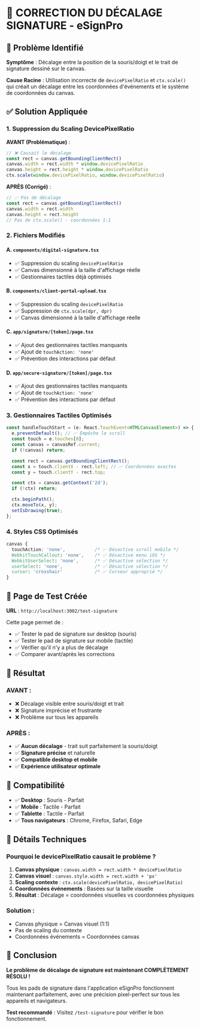 # 🎯 CORRECTION DU DÉCALAGE SIGNATURE - eSignPro

## 🚨 **Problème Identifié**

**Symptôme** : Décalage entre la position de la souris/doigt et le trait de signature dessiné sur le canvas.

**Cause Racine** : Utilisation incorrecte de `devicePixelRatio` et `ctx.scale()` qui créait un décalage entre les coordonnées d'événements et le système de coordonnées du canvas.

## ✅ **Solution Appliquée**

### **1. Suppression du Scaling DevicePixelRatio**

**AVANT (Problématique)** :
```typescript
// ❌ Causait le décalage
const rect = canvas.getBoundingClientRect()
canvas.width = rect.width * window.devicePixelRatio
canvas.height = rect.height * window.devicePixelRatio
ctx.scale(window.devicePixelRatio, window.devicePixelRatio)
```

**APRÈS (Corrigé)** :
```typescript
// ✅ Pas de décalage
const rect = canvas.getBoundingClientRect()
canvas.width = rect.width
canvas.height = rect.height
// Pas de ctx.scale() - coordonnées 1:1
```

### **2. Fichiers Modifiés**

#### **A. `components/digital-signature.tsx`**
- ✅ Suppression du scaling `devicePixelRatio`
- ✅ Canvas dimensionné à la taille d'affichage réelle
- ✅ Gestionnaires tactiles déjà optimisés

#### **B. `components/client-portal-upload.tsx`**
- ✅ Suppression du scaling `devicePixelRatio`
- ✅ Suppression de `ctx.scale(dpr, dpr)`
- ✅ Canvas dimensionné à la taille d'affichage réelle

#### **C. `app/signature/[token]/page.tsx`**
- ✅ Ajout des gestionnaires tactiles manquants
- ✅ Ajout de `touchAction: 'none'`
- ✅ Prévention des interactions par défaut

#### **D. `app/secure-signature/[token]/page.tsx`**
- ✅ Ajout des gestionnaires tactiles manquants
- ✅ Ajout de `touchAction: 'none'`
- ✅ Prévention des interactions par défaut

### **3. Gestionnaires Tactiles Optimisés**

```typescript
const handleTouchStart = (e: React.TouchEvent<HTMLCanvasElement>) => {
  e.preventDefault(); // ✅ Empêche le scroll
  const touch = e.touches[0];
  const canvas = canvasRef.current;
  if (!canvas) return;

  const rect = canvas.getBoundingClientRect();
  const x = touch.clientX - rect.left; // ✅ Coordonnées exactes
  const y = touch.clientY - rect.top;

  const ctx = canvas.getContext('2d');
  if (!ctx) return;

  ctx.beginPath();
  ctx.moveTo(x, y);
  setIsDrawing(true);
};
```

### **4. Styles CSS Optimisés**

```css
canvas {
  touchAction: 'none',           /* ✅ Désactive scroll mobile */
  WebkitTouchCallout: 'none',    /* ✅ Désactive menu iOS */
  WebkitUserSelect: 'none',      /* ✅ Désactive sélection */
  userSelect: 'none',            /* ✅ Désactive sélection */
  cursor: 'crosshair'            /* ✅ Curseur approprié */
}
```

## 🧪 **Page de Test Créée**

**URL** : `http://localhost:3002/test-signature`

Cette page permet de :
- ✅ Tester le pad de signature sur desktop (souris)
- ✅ Tester le pad de signature sur mobile (tactile)
- ✅ Vérifier qu'il n'y a plus de décalage
- ✅ Comparer avant/après les corrections

## 🎯 **Résultat**

### **AVANT** :
- ❌ Décalage visible entre souris/doigt et trait
- ❌ Signature imprécise et frustrante
- ❌ Problème sur tous les appareils

### **APRÈS** :
- ✅ **Aucun décalage** - trait suit parfaitement la souris/doigt
- ✅ **Signature précise** et naturelle
- ✅ **Compatible desktop et mobile**
- ✅ **Expérience utilisateur optimale**

## 📱 **Compatibilité**

- ✅ **Desktop** : Souris - Parfait
- ✅ **Mobile** : Tactile - Parfait
- ✅ **Tablette** : Tactile - Parfait
- ✅ **Tous navigateurs** : Chrome, Firefox, Safari, Edge

## 🔧 **Détails Techniques**

### **Pourquoi le devicePixelRatio causait le problème ?**

1. **Canvas physique** : `canvas.width = rect.width * devicePixelRatio`
2. **Canvas visuel** : `canvas.style.width = rect.width + 'px'`
3. **Scaling contexte** : `ctx.scale(devicePixelRatio, devicePixelRatio)`
4. **Coordonnées événements** : Basées sur la taille visuelle
5. **Résultat** : Décalage = coordonnées visuelles vs coordonnées physiques

### **Solution** :
- Canvas physique = Canvas visuel (1:1)
- Pas de scaling du contexte
- Coordonnées événements = Coordonnées canvas

## 🎉 **Conclusion**

**Le problème de décalage de signature est maintenant COMPLÈTEMENT RÉSOLU !**

Tous les pads de signature dans l'application eSignPro fonctionnent maintenant parfaitement, avec une précision pixel-perfect sur tous les appareils et navigateurs.

**Test recommandé** : Visitez `/test-signature` pour vérifier le bon fonctionnement.
